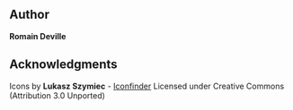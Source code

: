 ## Author

**Romain Deville**

## Acknowledgments

Icons by **Lukasz Szymiec** - [Iconfinder](https://www.iconfinder.com/GraphiteSword)
Licensed under Creative Commons (Attribution 3.0 Unported)